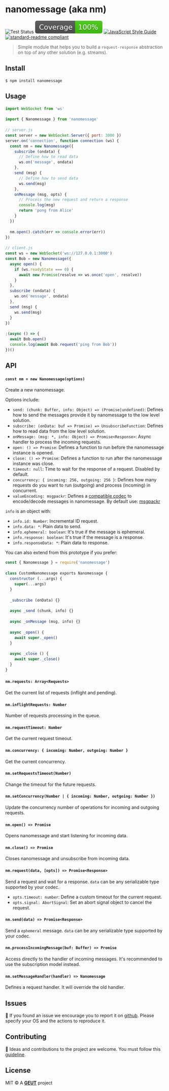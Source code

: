 # nanomessage (aka nm)

![Test Status](https://github.com/geut/nanomessage/actions/workflows/test.yml/badge.svg)
[![Coverage](https://raw.githubusercontent.com/geut/nanomessage/gh-pages/badges/coverage.svg?raw=true)](https://geut.github.io/nanomessage/)
[![JavaScript Style Guide](https://img.shields.io/badge/code_style-standard-brightgreen.svg)](https://standardjs.com)
[![standard-readme compliant](https://img.shields.io/badge/readme%20style-standard-brightgreen.svg?style=flat-square)](https://github.com/RichardLitt/standard-readme)

> Simple module that helps you to build a `request-response` abstraction on top of any other solution (e.g. streams).

## <a name="install"></a> Install

```
$ npm install nanomessage
```

## <a name="usage"></a> Usage

```javascript
import WebSocket from 'ws'

import { Nanomessage } from 'nanomessage'

// server.js
const server = new WebSocket.Server({ port: 3000 })
server.on('connection', function connection (ws) {
  const nm = new Nanomessage({
    subscribe (ondata) {
      // Define how to read data
      ws.on('message', ondata)
    },
    send (msg) {
      // Define how to send data
      ws.send(msg)
    },
    onMessage (msg, opts) {
      // Process the new request and return a response
      console.log(msg)
      return 'pong from Alice'
    }
  })

  nm.open().catch(err => console.error(err))
})

// client.js
const ws = new WebSocket('ws://127.0.0.1:3000')
const Bob = new Nanomessage({
  async open() {
    if (ws.readyState === 0) {
      await new Promise(resolve => ws.once('open', resolve))
    }
  },
  subscribe (ondata) {
    ws.on('message', ondata)
  },
  send (msg) {
    ws.send(msg)
  }
})

;(async () => {
  await Bob.open()
  console.log(await Bob.request('ping from Bob'))
})()
```

## <a name="api"></a> API

#### `const nm = new Nanomessage(options)`

Create a new nanomessage.

Options include:

- `send: (chunk: Buffer, info: Object) => (Promise|undefined)`: Defines how to send the messages provide it by nanomessage to the low level solution.
- `subscribe: (onData: buf => Promise) => UnsubscribeFunction`: Defines how to read data from the low level solution.
- `onMessage: (msg: *, info: Object) => Promise<Response>`: Async handler to process the incoming requests.
- `open: () => Promise`: Defines a function to run before the nanomessage instance is opened.
- `close: () => Promise`: Defines a function to run after the nanomessage instance was close.
- `timeout: null`: Time to wait for the response of a request. Disabled by default.
- `concurrency: { incoming: 256, outgoing: 256 }`: Defines how many requests do you want to run (outgoing) and process (incoming) in concurrent.
- `valueEncoding: msgpackr`: Defines a [compatible codec](https://github.com/mafintosh/codecs) to encode/decode messages in nanomessage. By default use: [msgpackr](https://github.com/kriszyp/msgpackr)

`info` is an object with:

- `info.id: Number`: Incremental ID request.
- `info.data: *`: Plain data to send.
- `info.ephemeral: boolean`: It's true if the message is ephemeral.
- `info.response: boolean`: It's true if the message is a response.
- `info.responseData: *`: Plain data to response.

You can also extend from this prototype if you prefer:

```javascript
const { Nanomessage } = require('nanomessage')

class CustomNanomessage exports Nanomessage {
  constructor (...args) {
    super(...args)
  }

  _subscribe (onData) {}

  async _send (chunk, info) {}

  async _onMessage (msg, info) {}

  async _open() {
    await super._open()
  }

  async _close () {
    await super._close()
  }
}
```

#### `nm.requests: Array<Requests>`

Get the current list of requests (inflight and pending).

#### `nm.inflightRequests: Number`

Number of requests processing in the queue.

#### `nm.requestTimeout: Number`

Get the current request timeout.

#### `nm.concurrency: { incoming: Number, outgoing: Number }`

Get the current concurrency.

#### `nm.setRequestsTimeout(Number)`

Change the timeout for the future requests.

#### `nm.setConcurrency(Number | { incoming: Number, outgoing: Number })`

Update the concurrency number of operations for incoming and outgoing requests.

#### `nm.open() => Promise`

Opens nanomessage and start listening for incoming data.

#### `nm.close() => Promise`

Closes nanomessage and unsubscribe from incoming data.

#### `nm.request(data, [opts]) => Promise<Response>`

Send a request and wait for a response. `data` can be any serializable type supported by your codec.

- `opts.timeout: number`: Define a custom timeout for the current request.
- `opts.signal: AbortSignal`: Set an abort signal object to cancel the request.

#### `nm.send(data) => Promise<Response>`

Send a `ephemeral` message. `data` can be any serializable type supported by your codec.

#### `nm.processIncomingMessage(buf: Buffer) => Promise`

Access directly to the handler of incoming messages. It's recommended to use the subscription model instead.

#### `nm.setMessageHandler(handler) => Nanomessage`

Defines a request handler. It will override the old handler.

## <a name="issues"></a> Issues

:bug: If you found an issue we encourage you to report it on [github](https://github.com/geut/nanomessage/issues). Please specify your OS and the actions to reproduce it.

## <a name="contribute"></a> Contributing

:busts_in_silhouette: Ideas and contributions to the project are welcome. You must follow this [guideline](https://github.com/geut/nanomessage/blob/main/CONTRIBUTING.md).

## License

MIT © A [**GEUT**](http://geutstudio.com/) project

